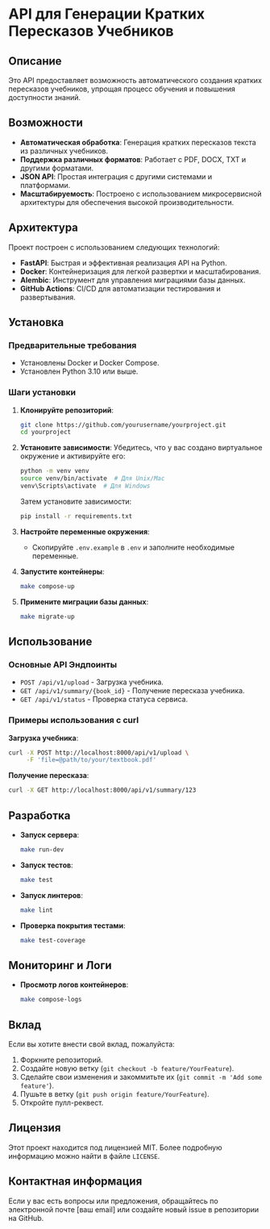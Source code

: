 # API для Генерации Кратких Пересказов Учебников

## Описание

Это API предоставляет возможность автоматического создания кратких пересказов учебников, упрощая процесс обучения и повышения доступности знаний.

## Возможности

- **Автоматическая обработка**: Генерация кратких пересказов текста из различных учебников.
- **Поддержка различных форматов**: Работает с PDF, DOCX, TXT и другими форматами.
- **JSON API**: Простая интеграция с другими системами и платформами.
- **Масштабируемость**: Построено с использованием микросервисной архитектуры для обеспечения высокой производительности.

## Архитектура

Проект построен с использованием следующих технологий:
- **FastAPI**: Быстрая и эффективная реализация API на Python.
- **Docker**: Контейнеризация для легкой развертки и масштабирования.
- **Alembic**: Инструмент для управления миграциями базы данных.
- **GitHub Actions**: CI/CD для автоматизации тестирования и развертывания.

## Установка

### Предварительные требования

- Установлены Docker и Docker Compose.
- Установлен Python 3.10 или выше.

### Шаги установки

1. **Клонируйте репозиторий**:
   ```bash
   git clone https://github.com/yourusername/yourproject.git
   cd yourproject
   ```

2. **Установите зависимости**:
   Убедитесь, что у вас создано виртуальное окружение и активируйте его:

   ```bash
   python -m venv venv
   source venv/bin/activate  # Для Unix/Mac
   venv\Scripts\activate  # Для Windows
   ```

   Затем установите зависимости:
   ```bash
   pip install -r requirements.txt
   ```

3. **Настройте переменные окружения**:
   - Скопируйте `.env.example` в `.env` и заполните необходимые переменные.

4. **Запустите контейнеры**:
   ```bash
   make compose-up
   ```

5. **Примените миграции базы данных**:
   ```bash
   make migrate-up
   ```

## Использование

### Основные API Эндпоинты

- `POST /api/v1/upload` - Загрузка учебника.
- `GET /api/v1/summary/{book_id}` - Получение пересказа учебника.
- `GET /api/v1/status` - Проверка статуса сервиса.

### Примеры использования с curl

**Загрузка учебника**:
```bash
curl -X POST http://localhost:8000/api/v1/upload \
     -F 'file=@path/to/your/textbook.pdf'
```

**Получение пересказа**:
```bash
curl -X GET http://localhost:8000/api/v1/summary/123
```

## Разработка

- **Запуск сервера**:
  ```bash
  make run-dev
  ```
- **Запуск тестов**:
  ```bash
  make test
  ```
- **Запуск линтеров**:
  ```bash
  make lint
  ```
- **Проверка покрытия тестами**:
  ```bash
  make test-coverage
  ```

## Мониторинг и Логи

- **Просмотр логов контейнеров**:
  ```bash
  make compose-logs
  ```

## Вклад

Если вы хотите внести свой вклад, пожалуйста:
1. Форкните репозиторий.
2. Создайте новую ветку (`git checkout -b feature/YourFeature`).
3. Сделайте свои изменения и закоммитьте их (`git commit -m 'Add some feature'`).
4. Пушьте в ветку (`git push origin feature/YourFeature`).
5. Откройте пулл-реквест.

## Лицензия

Этот проект находится под лицензией MIT. Более подробную информацию можно найти в файле `LICENSE`.

## Контактная информация

Если у вас есть вопросы или предложения, обращайтесь по электронной почте [ваш email] или создайте новый issue в репозитории на GitHub.
